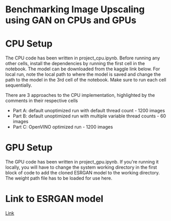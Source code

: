 # **Benchmarking Image Upscaling using GAN on CPUs and GPUs**

# **CPU Setup**
The CPU code has been written in project_cpu.ipynb. Before running any other cells, install the dependencies by running the first cell in the notebook. The model can be downloaded from the kaggle link below. For local run, note the local path to where the model is saved and change the path to the model in the 3rd cell of the notebook. Make sure to run each cell sequentially.

There are 3 approaches to the CPU implementation, highlighted by the comments in their respective cells
- Part A: default unoptimized run with default thread count - 1200 images
- Part B: default unoptimized run with multiple variable thread counts - 60 images
- Part C: OpenVINO optimized run - 1200 images

# **GPU Setup**
The GPU code has been written in project_gpu.ipynb. If you're running it locally, you will have to change the system working directory in the first block of code to add the cloned ESRGAN model to the working directory. The weight path file has to be loaded for use here. 

# **Link to ESRGAN model**
[Link](https://www.kaggle.com/models/anupsingh2510/rrdb_esrgan_x4.pth/PyTorch/default/1)
